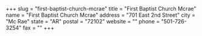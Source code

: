 +++
slug = "first-baptist-church-mcrae"
title = "First Baptist Church Mcrae"
name = "First Baptist Church Mcrae"
address = "701 East 2nd Street"
city = "Mc Rae"
state = "AR"
postal = "72102"
website = ""
phone = "501-726-3254"
fax = ""
+++
